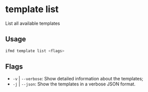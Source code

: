 # template list

List all available templates

## Usage

```bash
ifmd template list <flags>
```

## Flags

* `-v` | `--verbose`: Show detailed information about the templates;
* `-j` | `--json`: Show the templates in a verbose JSON format.

